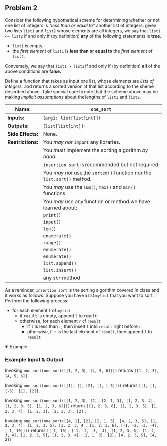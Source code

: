 ## Problem 2

Consider the following hypothetical scheme for determining whether or not one list of integers is *"less than or equal to"* another list of integers: given two lists `list1` and `list2` whose elements are all integers, we say that `list1 <= list2` if and only if (by definition) **any** of the following statements is **true.**

- `list1` is empty.
- the *first element* of `list1` is **less than or equal to** the *first element* of `list2`.

Conversely, we say that `list1 > list2` if and only if (by definition) **all** of the above conditions are **false.** 

Define a function that takes as input one list, whose elements are *lists of integers,* and returns a sorted version of that list according to the sheme described above.
Take special care to note that the scheme above may be making *implicit assumptions* about the lengths of `list1` and `list2`.

| **Name:**         | `one_sort`                                                              |
| ----------------- | -----------                                                             |
| **Inputs:**       | (`arg1: list[list[int]]`)                                               |
| **Outputs:**      | (`list[list[int]]`)                                                     |
| **Side Effects:** | None.                                                                   |
| **Restrictions:** | You *may not* `import` any libraries.                                   |
|                   | You *must* implement the sorting algorithm *by hand.*                   |
|                   |     `insertion sort` is recommended but not required                    |
|                   | You *may not* use the `sorted()` function nor the `list.sort()` method. |
|                   | You *may* use the `sum()`, `max()` and `min()` functions.               |
|                   | You *may* use any function or method we have learned about:             |
|                   |     `print()`                                                           |
|                   |     `input()`                                                           |
|                   |     `len()`                                                             |
|                   |     `enumerate()`                                                       |
|                   |     `range()`                                                           |
|                   |     `enumerate()`                                                       |
|                   |     `enumerate()`                                                       |
|                   |     `list.append()`                                                     |
|                   |     `list.insert()`                                                     |
|                   |     any `str` method                                                    |

As a reminder, `insertion sort` is the sorting algorithm covered in class and it works as follows.
Suppose you have a list `mylist` that you want to sort.
Perform the following process:

- for each element `l` of `mylist`
    + if `result` is empty, append `l` to `result`
    + otherwise, for each element `r` of `result`
        * if `l` is less than `r`, then insert `l` into `result` right before `r`
        * otherwise, if `r` is the last element of `result`, then append `l` to `result`

<details open><summary>Example</summary>

### Example Input & Output

Invoking `one_sort(one_sort([[1, 2, 3], [4, 5, 6]]))` returns `[[1, 2, 3], [4, 5, 6]]`.

Invoking `one_sort(one_sort([[1], [], [2], [], [-3]]))` returns `[[], [], [-3], [1], [2]]`.

Invoking `one_sort(one_sort([[1, 2, 3], [2], [2, 1, 3], [1, 2, 3, 4], [1, 2, 3, 5], [1, 2, 3, 6]]))` returns `[[1, 2, 3, 6], [1, 2, 3, 5], [1, 2, 3, 4], [1, 2, 3], [2, 1, 3], [2]]`.

Invoking `one_sort(one_sort([[4, 2], [2], [2, 1, 3], [4, 2, 3, 5], [1, 2, 3, 4], [1, 2, 3, 5], [1, 2, 3, 4], [1, 2, 3, 6], [-1, -2, -3, -4], [-1, 10]]))` returns `[[-1, 10], [-1, -2, -3, -4], [1, 2, 3, 6], [1, 2, 3, 4], [1, 2, 3, 5], [1, 2, 3, 4], [2, 1, 3], [2], [4, 2, 3, 5], [4, 2]]`


</details>
